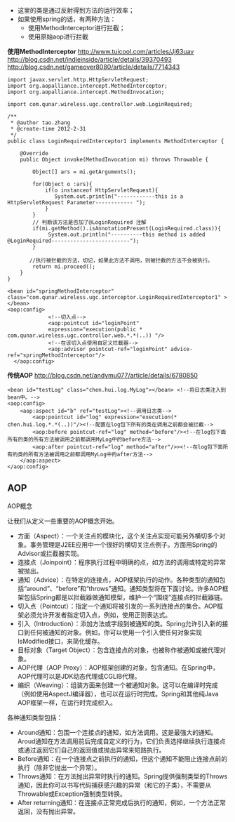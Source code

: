 - 这里的类是通过反射得到方法的运行效率；
- 如果使用spring的话，有两种方法：
    - 使用MethodInterceptor进行拦截；
    - 使用原始aop进行拦截

**使用MethodInterceptor**
http://www.tuicool.com/articles/Jj63uav
http://blog.csdn.net/indieinside/article/details/39370493
http://blog.csdn.net/gameover8080/article/details/7714343
```
import javax.servlet.http.HttpServletRequest;
import org.aopalliance.intercept.MethodInterceptor;
import org.aopalliance.intercept.MethodInvocation;

import com.qunar.wireless.ugc.controllor.web.LoginRequired;

/**
 * @author tao.zhang
 * @create-time 2012-2-31
 */
public class LoginRequiredInterceptor1 implements MethodInterceptor {

    @Override
    public Object invoke(MethodInvocation mi) throws Throwable {

        Object[] ars = mi.getArguments();

        for(Object o :ars){
            if(o instanceof HttpServletRequest){
               System.out.println("------------this is a HttpServletRequest Parameter------------ ");
            }
        }
        // 判断该方法是否加了@LoginRequired 注解
        if(mi.getMethod().isAnnotationPresent(LoginRequired.class)){
             System.out.println("----------this method is added @LoginRequired-------------------------");
        }

       //执行被拦截的方法，切记，如果此方法不调用，则被拦截的方法不会被执行。
        return mi.proceed();
    }
}
```
```
<bean id="springMethodInterceptor" class="com.qunar.wireless.ugc.interceptor.LoginRequiredInterceptor1" ></bean>
<aop:config>
             <!--切入点-->
             <aop:pointcut id="loginPoint"
             expression="execution(public * com.qunar.wireless.ugc.controllor.web.*.*(..)) "/>
             <!--在该切入点使用自定义拦截器-->
             <aop:advisor pointcut-ref="loginPoint" advice-ref="springMethodInterceptor"/>
  </aop:config>
```

**传统AOP**
http://blog.csdn.net/andymu077/article/details/6780850
```
<bean id="testLog" class="chen.hui.log.MyLog"></bean> <!--将日志类注入到bean中。-->
<aop:config>
    <aop:aspect id="b" ref="testLog"><!--调用日志类-->
        <aop:pointcut id="log" expression="execution(* chen.hui.log.*.*(..))"/><!--配置在log包下所有的类在调用之前都会被拦截-->
        <aop:before pointcut-ref="log" method="before"/><!--在log包下面所有的类的所有方法被调用之前都调用MyLog中的before方法-->
        <aop:after pointcut-ref="log" method="after"/>><!--在log包下面所有的类的所有方法被调用之前都调用MyLog中的after方法-->
    </aop:aspect>
</aop:config>
```

## AOP
AOP概念

让我们从定义一些重要的AOP概念开始。

- 方面（Aspect）：一个关注点的模块化，这个关注点实现可能另外横切多个对象。事务管理是J2EE应用中一个很好的横切关注点例子。方面用Spring的Advisor或拦截器实现。
- 连接点（Joinpoint）：程序执行过程中明确的点，如方法的调用或特定的异常被抛出。
- 通知（Advice）：在特定的连接点，AOP框架执行的动作。各种类型的通知包括“around”、“before”和“throws”通知。通知类型将在下面讨论。许多AOP框架包括Spring都是以拦截器做通知模型，维护一个“围绕”连接点的拦截器链。
- 切入点（Pointcut）：指定一个通知将被引发的一系列连接点的集合。AOP框架必须允许开发者指定切入点，例如，使用正则表达式。
- 引入（Introduction）：添加方法或字段到被通知的类。Spring允许引入新的接口到任何被通知的对象。例如，你可以使用一个引入使任何对象实现IsModified接口，来简化缓存。
- 目标对象（Target Object）：包含连接点的对象，也被称作被通知或被代理对象。
- AOP代理（AOP Proxy）：AOP框架创建的对象，包含通知。在Spring中，AOP代理可以是JDK动态代理或CGLIB代理。
- 编织（Weaving）：组装方面来创建一个被通知对象。这可以在编译时完成（例如使用AspectJ编译器），也可以在运行时完成。Spring和其他纯Java AOP框架一样，在运行时完成织入。

各种通知类型包括：

- Around通知：包围一个连接点的通知，如方法调用。这是最强大的通知。Aroud通知在方法调用前后完成自定义的行为，它们负责选择继续执行连接点或通过返回它们自己的返回值或抛出异常来短路执行。
- Before通知：在一个连接点之前执行的通知，但这个通知不能阻止连接点前的执行（除非它抛出一个异常）。
- Throws通知：在方法抛出异常时执行的通知。Spring提供强制类型的Throws通知，因此你可以书写代码捕获感兴趣的异常（和它的子类），不需要从Throwable或Exception强制类型转换。
- After returning通知：在连接点正常完成后执行的通知，例如，一个方法正常返回，没有抛出异常。